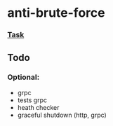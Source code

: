 # anti-brute-force

### [Task](task.md)

## Todo
### Optional:
* grpc
* tests grpc
* heath checker
* graceful shutdown (http, grpc)